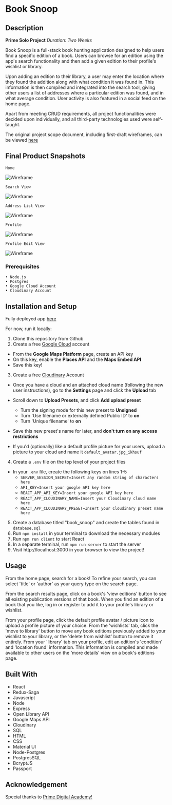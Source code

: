 # Book Snoop

## Description
**Prime Solo Project**
*Duration: Two Weeks*

Book Snoop is a full-stack book hunting application designed to help users find a specific edition of a book. Users can browse for an edition using the app's search functionality and then add a given edition to their profile's wishlist or library. 

Upon adding an edition to their library, a user may enter the location where they found the addition along with what condition it was found in. This information is then compiled and integrated into the search tool, giving other users a list of addresses where a particular edition was found, and in what average condition. User activity is also featured in a social feed on the home page.

Apart from meeting CRUD requirements, all project functionalities were decided upon individually, and all third-party technologies used were self-taught.

The original project scope document, including first-draft wireframes, can be viewed [here](https://docs.google.com/document/d/1O1XUeNeHpviY5gMuPJp8IkpHf3p2MvFUtE-66Uqrs2Q/edit?usp=sharing)

## Final Product Snapshots
`Home`

![Wireframe](./public/wireframes/Book_Snoop_Snaphot1.png)

`Search View`

![Wireframe](./public/wireframes/Book_Snoop_Snapshot2.png)

`Address List View`

![Wireframe](./public/wireframes/Book_Snoop_Snapshot3.png)

`Profile`

![Wireframe](./public/wireframes/Book_Snoop_Snapshot4.png)

`Profile Edit View`

![Wireframe](./public/wireframes/Book_Snoop_Screenshot5.png)

### Prerequisites
    • Node.js
    • Postgres
    • Google Cloud Account
    • Cloudinary Account

## Installation and Setup

Fully deployed app [here](https://polar-woodland-75929.herokuapp.com/)

For now, run it locally:

1. Clone this repository from Github
2. Create a free [Google Cloud](https://cloud.google.com) account
  - From the **Google Maps Platform** page, create an API key
  - On this key, enable the **Places API** and the **Maps Embed API**
  - Save this key!

3. Create a free [Cloudinary](https://cloudinary.com) Account
  - Once you have a cloud and an attached cloud name (following the new user instructions), go to the **Settings** page and click the **Upload** tab
  - Scroll down to **Upload Presets**, and click **Add upload preset**
    - Turn the signing mode for this new preset to **Unsigned**
    - Turn 'Use filename or externally defined Public ID' to **on**
    - Turn 'Unique filename' to **on**
  - Save this new preset's name for later, and **don't turn on any access restrictions**

  - If you'd (optionally) like a default profile picture for your users, upload a picture to your cloud and name it `default_avatar.jpg_ikhsuf`

4. Create a `.env` file on the top level of your project files
  - In your `.env` file, create the following keys on lines 1-5
    - `SERVER_SESSION_SECRET=Insert any random string of characters here`
    - `API_KEY=Insert your google API key here`
    - `REACT_APP_API_KEY=Insert your google API key here`
    - `REACT_APP_CLOUDINARY_NAME=Insert your Cloudinary cloud name here`
    - `REACT_APP_CLOUDINARY_PRESET=Insert your Cloudinary preset name here`
  

5. Create a database titled "book_snoop" and create the tables found in `database.sql`
6. Run `npm install` in your terminal to download the necessary modules
7. Run `npm run client` to start React
8. In a separate terminal, run `npm run server` to start the server
9. Visit http://localhost:3000 in your browser to view the project!

## Usage

From the home page, search for a book! To refine your search, you can select 'title' or 'author' as your query type on the search page. 

From the search results page, click on a book's 'view editions' button to see all existing publication versions of that book. When you find an edition of a book that you like, log in or register to add it to your profile's library or wishlist.

From your profile page, click the default profile avatar / picture icon to upload a profile picture of your choice. From the 'wishlists' tab, click the 'move to library' button to move any book editions previously added to your wishlist to your library, or the 'delete from wishlist' button to remove it entirely. From your 'library' tab on your profile, edit an edition's 'condition' and 'location found' information. This information  is compiled and made available to other users on the 'more details' view on a book's editions page. 



## Built With

* React
* Redux-Saga
* Javascript
* Node
* Express 
* Open Library API
* Google Maps API
* Cloudinary
* SQL
* HTML
* CSS
* Material UI
* Node-Postgres
* PostgresSQL
* BcryptJS
* Passport

## Acknowledgement

Special thanks to [Prime Digital Academy!](https://github.com/PrimeAcademy) 